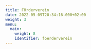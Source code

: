 ```yaml
---
title: Förderverein
date: 2022-05-09T20:34:16.000+02:00
weight: 3
menu:
  main:
    weight: 8
    identifier: foerderverein
---
```

